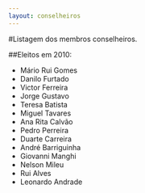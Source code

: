 ```yaml
---
layout: conselheiros
---
```

#Listagem dos membros conselheiros.

##Eleitos em 2010:

  * Mário Rui Gomes
  * Danilo Furtado
  * Victor Ferreira
  * Jorge Gustavo
  * Teresa Batista
  * Miguel Tavares
  * Ana Rita Calvão
  * Pedro Perreira
  * Duarte Carreira
  * André Barriguinha
  * Giovanni Manghi
  * Nelson Mileu
  * Rui Alves
  * Leonardo Andrade
